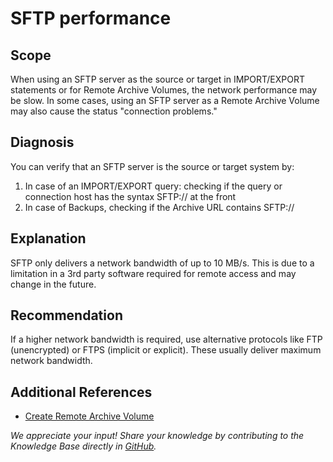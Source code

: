 # SFTP performance 
## Scope

When using an SFTP server as the source or target in IMPORT/EXPORT statements or for Remote Archive Volumes, the network performance may be slow. In some cases, using an SFTP server as a Remote Archive Volume may also cause the status "connection problems."

## Diagnosis

You can verify that an SFTP server is the source or target system by: 

1. In case of an IMPORT/EXPORT query: checking if the query or connection host has the syntax SFTP:// at the front
2. In case of Backups, checking if the Archive URL contains SFTP://

## Explanation

SFTP only delivers a network bandwidth of up to 10 MB/s. This is due to a limitation in a 3rd party software required for remote access and may change in the future.

## Recommendation

If a higher network bandwidth is required, use alternative protocols like FTP (unencrypted) or FTPS (implicit or explicit). These usually deliver maximum network bandwidth.

## Additional References

* [Create Remote Archive Volume](https://docs.exasol.com/administration/on-premise/manage_storage/create_remote_archive_volume.htm)


*We appreciate your input! Share your knowledge by contributing to the Knowledge Base directly in [GitHub](https://github.com/exasol/public-knowledgebase).* 